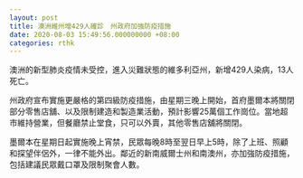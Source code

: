 ```yaml
---
layout: post
title: 澳洲維州增429人確診　州政府加強防疫措施
date: 2020-08-03 15:49:56.000000000 +08:00
categories: rthk
---
```


澳洲的新型肺炎疫情未受控，進入災難狀態的維多利亞州，新增429人染病，13人死亡。

州政府宣布實施更嚴格的第四級防疫措施，由星期三晚上開始，首府墨爾本將關閉部分零售店舖、以及限制建造和製造業活動，預計影響25萬個工作崗位。當地超市維持營業，但餐廳禁止堂食，只可以外賣，其他零售店舖將關閉。

墨爾本在星期日起實施晚上宵禁，民眾每晚8時至翌日早上5時，除了上班、照顧和探望伴侶外，一律不能外出。鄰近的新南威爾士州和南澳州，亦加強防疫措施，包括建議民眾戴口罩及限制聚會人數。
